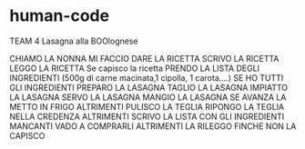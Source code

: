 # human-code
TEAM 4
Lasagna alla BOOlognese

CHIAMO LA NONNA
MI FACCIO DARE LA RICETTA
SCRIVO LA RICETTA
LEGGO LA RICETTA
    Se capisco la ricetta
        PRENDO LA LISTA DEGLI INGREDIENTI
        (500g di carne macinata,1 cipolla, 1 carota....)
        SE HO TUTTI GLI INGREDIENTI
            PREPARO LA LASAGNA
            TAGLIO LA LASAGNA
            IMPIATTO LA LASAGNA
            SERVO LA LASAGNA
            MANGIO LA LASAGNA
            SE AVANZA
                LA METTO IN FRIGO
            ALTRIMENTI 
                PULISCO LA TEGLIA
                RIPONGO LA TEGLIA NELLA CREDENZA
        ALTRIMENTI 
            SCRIVO LA LISTA CON GLI INGREDIENTI MANCANTI
            VADO A COMPRARLI
    ALTRIMENTI
    LA RILEGGO
    FINCHE NON LA CAPISCO 